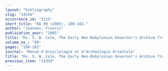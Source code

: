 ```yaml
---
layout: "bibliography"
slug: "14356"
occurrence_id: "3115"
short_title: "RA 99 (2005), 180-182."
author: "Joannès, Francis"
publication_year: "2005"
title: "Rv. S. W. Cole, The Early Neo-Babylonian Governor's Archive from Nippur (= OIP 114, Chicago, 1996)."
volume_no_: "99"
pages: "180-182"
journal: "Revue d'Assyriologie et d'Archéologie Orientale"
title: "Rv. S. W. Cole, The Early Neo-Babylonian Governor's Archive from Nippur (= OIP 114, Chicago, 1996)."
previous_item: "14359"
---
```

